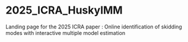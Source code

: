 # 2025_ICRA_HuskyIMM
Landing page for the 2025 ICRA paper :  Online identification of skidding modes with interactive multiple model estimation
